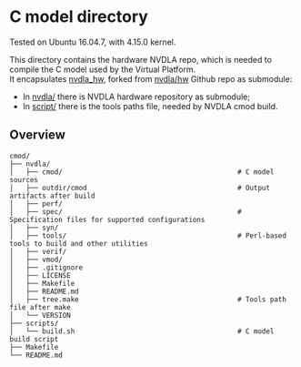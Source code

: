 # C model directory
Tested on Ubuntu 16.04.7, with 4.15.0 kernel.

This directory contains the hardware NVDLA repo, which is needed to compile the C model used by the Virtual Platform.<br>
It encapsulates [nvdla_hw](https://github.com/Vincenzo0709/nvdla_hw), forked from [nvdla/hw](https://github.com/nvdla/hw) Github repo as submodule:
- In [nvdla/](nvdla/) there is NVDLA hardware repository as submodule;
- In [script/](utils/) there is the tools paths file, needed by NVDLA cmod build.

## Overview
```
cmod/
├── nvdla/
│   ├── cmod/                                           # C model sources
│   ├── outdir/cmod                                     # Output artifacts after build
│   ├── perf/
│   ├── spec/                                           # Specification files for supported configurations
│   ├── syn/
│   ├── tools/                                          # Perl-based tools to build and other utilities
│   ├── verif/
│   ├── vmod/
│   ├── .gitignore
│   ├── LICENSE
│   ├── Makefile
│   ├── README.md
│   ├── tree.make                                       # Tools path file after make
│   └── VERSION
├── scripts/
│   └── build.sh                                        # C model build script
├── Makefile
└── README.md
```
